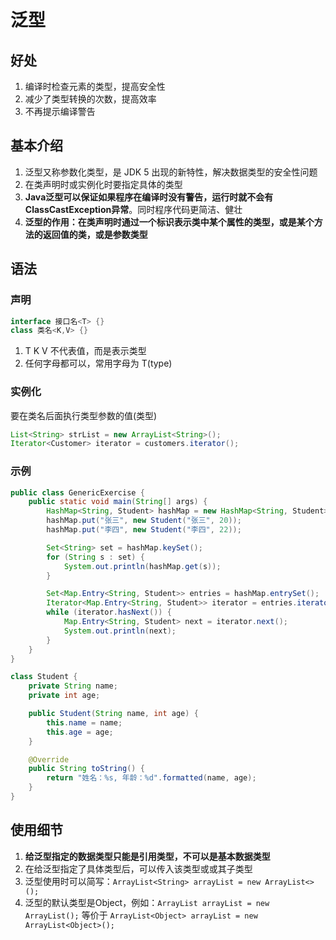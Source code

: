 # 泛型

## 好处

1.   编译时检查元素的类型，提高安全性
2.   减少了类型转换的次数，提高效率
3.   不再提示编译警告

## 基本介绍

1.   泛型又称参数化类型，是 JDK 5 出现的新特性，解决数据类型的安全性问题
2.   在类声明时或实例化时要指定具体的类型
3.   **Java泛型可以保证如果程序在编译时没有警告，运行时就不会有 ClassCastException异常**。同时程序代码更简洁、健壮
4.   **泛型的作用：在类声明时通过一个标识表示类中某个属性的类型，或是某个方法的返回值的类，或是参数类型**

## 语法

### 声明

```Java
interface 接口名<T> {}
class 类名<K,V> {}
```

1.   T K V 不代表值，而是表示类型
2.   任何字母都可以，常用字母为 T(type)

### 实例化

要在类名后面执行类型参数的值(类型)

```Java
List<String> strList = new ArrayList<String>();
Iterator<Customer> iterator = customers.iterator();
```

### 示例

```Java
public class GenericExercise {
    public static void main(String[] args) {
        HashMap<String, Student> hashMap = new HashMap<String, Student>();
        hashMap.put("张三", new Student("张三", 20));
        hashMap.put("李四", new Student("李四", 22));

        Set<String> set = hashMap.keySet();
        for (String s : set) {
            System.out.println(hashMap.get(s));
        }

        Set<Map.Entry<String, Student>> entries = hashMap.entrySet();
        Iterator<Map.Entry<String, Student>> iterator = entries.iterator();
        while (iterator.hasNext()) {
            Map.Entry<String, Student> next = iterator.next();
            System.out.println(next);
        }
    }
}

class Student {
    private String name;
    private int age;

    public Student(String name, int age) {
        this.name = name;
        this.age = age;
    }

    @Override
    public String toString() {
        return "姓名：%s, 年龄：%d".formatted(name, age);
    }
}
```

## 使用细节

1.   **给泛型指定的数据类型只能是引用类型，不可以是基本数据类型**
2.   在给泛型指定了具体类型后，可以传入该类型或或其子类型
3.   泛型使用时可以简写：`ArrayList<String> arrayList = new ArrayList<>();`
4.   泛型的默认类型是Object，例如：`ArrayList arrayList = new ArrayList();` 等价于 `ArrayList<Object> arrayList = new ArrayList<Object>();`


